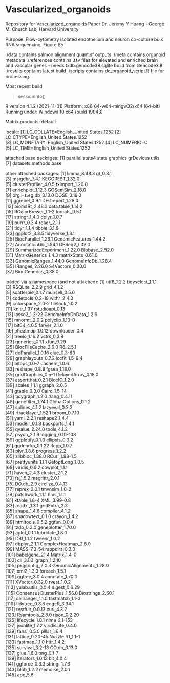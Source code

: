 # Vascularized_organoids
Repository for Vascularized_organoids Paper
Dr. Jeremy Y Huang - George M. Church Lab, Harvard University

Purpose: 
Flow-cytometry isolated endothelium and neuron co-culture bulk RNA sequencing. Figure S5 

./data contains salmon alignment quant.sf outputs 
./meta contains organoid metadata
./references contains .tsv files for elevated and enriched brain and vascular genes
	- needs txdb.gencode38.sqlite build from Gencode3.8 
./results contains latest build
./scripts contains de_organoid_script.R file for processing.


Most recent build

>sessionInfo()

R version 4.1.2 (2021-11-01)
Platform: x86_64-w64-mingw32/x64 (64-bit)
Running under: Windows 10 x64 (build 19043)

Matrix products: default

locale:
[1] LC_COLLATE=English_United States.1252 
[2] LC_CTYPE=English_United States.1252   
[3] LC_MONETARY=English_United States.1252
[4] LC_NUMERIC=C                          
[5] LC_TIME=English_United States.1252    

attached base packages:
[1] parallel  stats4    stats     graphics  grDevices utils    
[7] datasets  methods   base     

other attached packages:
 [1] limma_3.48.3                gt_0.3.1                   
 [3] msigdbr_7.4.1               KEGGREST_1.32.0            
 [5] clusterProfiler_4.0.5       tximport_1.20.0            
 [7] enrichplot_1.12.3           GOSemSim_2.18.0            
 [9] org.Hs.eg.db_3.13.0         DOSE_3.18.3                
[11] ggrepel_0.9.1               DEGreport_1.28.0           
[13] biomaRt_2.48.3              data.table_1.14.2          
[15] RColorBrewer_1.1-2          forcats_0.5.1              
[17] stringr_1.4.0               dplyr_1.0.7                
[19] purrr_0.3.4                 readr_2.1.1                
[21] tidyr_1.1.4                 tibble_3.1.6               
[23] ggplot2_3.3.5               tidyverse_1.3.1            
[25] BiocParallel_1.26.1         GenomicFeatures_1.44.2     
[27] AnnotationDbi_1.54.1        DESeq2_1.32.0              
[29] SummarizedExperiment_1.22.0 Biobase_2.52.0             
[31] MatrixGenerics_1.4.3        matrixStats_0.61.0         
[33] GenomicRanges_1.44.0        GenomeInfoDb_1.28.4        
[35] IRanges_2.26.0              S4Vectors_0.30.0           
[37] BiocGenerics_0.38.0        

loaded via a namespace (and not attached):
  [1] utf8_1.2.2                  tidyselect_1.1.1           
  [3] RSQLite_2.2.9               grid_4.1.2                 
  [5] scatterpie_0.1.7            munsell_0.5.0              
  [7] codetools_0.2-18            withr_2.4.3                
  [9] colorspace_2.0-2            filelock_1.0.2             
 [11] knitr_1.37                  rstudioapi_0.13            
 [13] lasso2_1.2-22               GenomeInfoDbData_1.2.6     
 [15] mnormt_2.0.2                polyclip_1.10-0            
 [17] bit64_4.0.5                 farver_2.1.0               
 [19] pheatmap_1.0.12             downloader_0.4             
 [21] treeio_1.16.2               vctrs_0.3.8                
 [23] generics_0.1.1              xfun_0.29                  
 [25] BiocFileCache_2.0.0         R6_2.5.1                   
 [27] doParallel_1.0.16           clue_0.3-60                
 [29] graphlayouts_0.7.2          locfit_1.5-9.4             
 [31] bitops_1.0-7                cachem_1.0.6               
 [33] reshape_0.8.8               fgsea_1.18.0               
 [35] gridGraphics_0.5-1          DelayedArray_0.18.0        
 [37] assertthat_0.2.1            BiocIO_1.2.0               
 [39] scales_1.1.1                ggraph_2.0.5               
 [41] gtable_0.3.0                Cairo_1.5-14               
 [43] tidygraph_1.2.0             rlang_0.4.11               
 [45] genefilter_1.74.1           GlobalOptions_0.1.2        
 [47] splines_4.1.2               lazyeval_0.2.2             
 [49] rtracklayer_1.52.1          broom_0.7.10               
 [51] yaml_2.2.1                  reshape2_1.4.4             
 [53] modelr_0.1.8                backports_1.4.1            
 [55] qvalue_2.24.0               tools_4.1.2                
 [57] psych_2.1.9                 logging_0.10-108           
 [59] ggplotify_0.1.0             ellipsis_0.3.2             
 [61] ggdendro_0.1.22             Rcpp_1.0.7                 
 [63] plyr_1.8.6                  progress_1.2.2             
 [65] zlibbioc_1.38.0             RCurl_1.98-1.5             
 [67] prettyunits_1.1.1           GetoptLong_1.0.5           
 [69] viridis_0.6.2               cowplot_1.1.1              
 [71] haven_2.4.3                 cluster_2.1.2              
 [73] fs_1.5.2                    magrittr_2.0.1             
 [75] DO.db_2.9                   circlize_0.4.13            
 [77] reprex_2.0.1                tmvnsim_1.0-2              
 [79] patchwork_1.1.1             hms_1.1.1                  
 [81] xtable_1.8-4                XML_3.99-0.8               
 [83] readxl_1.3.1                gridExtra_2.3              
 [85] shape_1.4.6                 compiler_4.1.2             
 [87] shadowtext_0.1.0            crayon_1.4.2               
 [89] htmltools_0.5.2             ggfun_0.0.4                
 [91] tzdb_0.2.0                  geneplotter_1.70.0         
 [93] aplot_0.1.1                 lubridate_1.8.0            
 [95] DBI_1.1.2                   tweenr_1.0.2               
 [97] dbplyr_2.1.1                ComplexHeatmap_2.8.0       
 [99] MASS_7.3-54                 rappdirs_0.3.3             
[101] babelgene_21.4              Matrix_1.4-0               
[103] cli_3.1.0                   igraph_1.2.10              
[105] pkgconfig_2.0.3             GenomicAlignments_1.28.0   
[107] xml2_1.3.3                  foreach_1.5.1              
[109] ggtree_3.0.4                annotate_1.70.0            
[111] XVector_0.32.0              rvest_1.0.2                
[113] yulab.utils_0.0.4           digest_0.6.29              
[115] ConsensusClusterPlus_1.56.0 Biostrings_2.60.1          
[117] cellranger_1.1.0            fastmatch_1.1-3            
[119] tidytree_0.3.6              edgeR_3.34.1               
[121] restfulr_0.0.13             curl_4.3.2                 
[123] Rsamtools_2.8.0             rjson_0.2.20               
[125] lifecycle_1.0.1             nlme_3.1-153               
[127] jsonlite_1.7.2              viridisLite_0.4.0          
[129] fansi_0.5.0                 pillar_1.6.4               
[131] lattice_0.20-45             Nozzle.R1_1.1-1            
[133] fastmap_1.1.0               httr_1.4.2                 
[135] survival_3.2-13             GO.db_3.13.0               
[137] glue_1.6.0                  png_0.1-7                  
[139] iterators_1.0.13            bit_4.0.4                  
[141] ggforce_0.3.3               stringi_1.7.6              
[143] blob_1.2.2                  memoise_2.0.1              
[145] ape_5.6                    